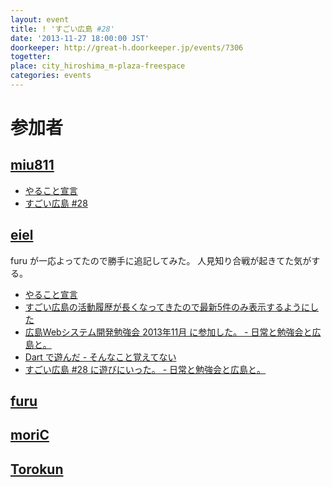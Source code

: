 ```yaml
---
layout: event
title: ! 'すごい広島 #28'
date: '2013-11-27 18:00:00 JST'
doorkeeper: http://great-h.doorkeeper.jp/events/7306
togetter: 
place: city_hiroshima_m-plaza-freespace
categories: events
---
```


# 参加者


## [miu811](https://github.com/miu811)

* [やること宣言](https://github.com/great-h/great-h.github.io/issues/442)
* [すごい広島 #28](http://miu811.blogspot.jp/2013/11/28.html)


## [eiel](https://github.com/eiel)

furu が一応よってたので勝手に追記してみた。
人見知り合戦が起きてた気がする。

* [やること宣言](https://github.com/great-h/great-h.github.io/issues/433)
* [すごい広島の活動履歴が長くなってきたので最新5件のみ表示するようにした](https://github.com/great-h/great-h.github.io/pull/437)
* [広島Webシステム開発勉強会 2013年11月 に参加した。 - 日常と勉強会と広島と。](http://eielh-life.tumblr.com/post/68254481793/web-2013-11)
* [Dart で遊んだ - そんなこと覚えてない](http://blog.eiel.info/blog/2013/11/27/dart/)
* [すごい広島 #28 に遊びにいった。 - 日常と勉強会と広島と。](http://eielh-life.tumblr.com/post/68264721847/28)


## [furu](https://github.com/furu)


## [moriC](https://github.com/moriC)


## [Torokun](https://github.com/Torokun)
